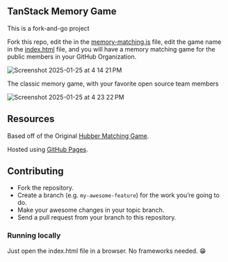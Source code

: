 ## TanStack Memory Game

This is a fork-and-go project 

Fork this repo, edit the in the [memory-matching.js](https://github.com/alysonla/tanstack-memory-game/blob/main/js/memory-matching.js#L36) file, edit the game name in the [index.html](https://github.com/alysonla/tanstack-memory-game/blob/main/index.html#L13) file, and you will have a memory matching game for the public members in your GitHub Organization.

![Screenshot 2025-01-25 at 4 14 21 PM](https://github.com/user-attachments/assets/9c3cd3e4-1b1b-468a-9758-34adbdd3da36)


The classic memory game, with your favorite open source team members 

![Screenshot 2025-01-25 at 4 23 22 PM](https://github.com/user-attachments/assets/62d57c92-ddf5-451a-a989-3e4145114662)

## Resources

Based off of the Original [Hubber Matching Game](https://github.com/alysonla/hubber-memory-game).

Hosted using [GitHub Pages](https://pages.github.com/).

## Contributing

- Fork the repository.
- Create a branch (e.g. `my-awesome-feature`) for the work you’re going to do.
- Make your awesome changes in your topic branch.
- Send a pull request from your branch to this repository.

### Running locally

Just open the index.html file in a browser. No frameworks needed. :grin:


